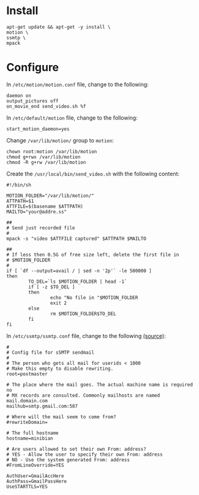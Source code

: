 Install
=======
```
apt-get update && apt-get -y install \
motion \
ssmtp \
mpack
```

Configure
=========
In `/etc/motion/motion.conf` file, change to the following:
```
daemon on
output_pictures off
on_movie_end send_video.sh %f
```

In `/etc/default/motion` file, change to the following:
```
start_motion_daemon=yes
```

Change `/var/lib/motion/` group to `motion`:
```
chown root:motion /var/lib/motion
chmod g+rwx /var/lib/motion
chmod -R g+rw /var/lib/motion
```

Create the `/usr/local/bin/send_video.sh` with the following content:
```
#!/bin/sh

MOTION_FOLDER="/var/lib/motion/"
ATTPATH=$1
ATTFILE=$(basename $ATTPATH)
MAILTO="your@addre.ss"

##
# Send just recorded file
#
mpack -s "video $ATTFILE captured" $ATTPATH $MAILTO

##
# If less then 0.5G of free size left, delete the first file in
# $MOTION_FOLDER
#
if [ `df --output=avail / | sed -n '2p'` -le 500000 ]
then
        TO_DEL=`ls $MOTION_FOLDER | head -1`
        if [ -z $TO_DEL ]
        then
                echo "No file in "$MOTION_FOLDER
                exit 2
        else
                rm $MOTION_FOLDER$TO_DEL
        fi
fi
```

In `/etc/ssmtp/ssmtp.conf` file, change to the following
[(source)](http://iqjar.com/jar/sending-emails-from-the-raspberry-pi/):
```
#
# Config file for sSMTP sendmail
#
# The person who gets all mail for userids < 1000
# Make this empty to disable rewriting.
root=postmaster

# The place where the mail goes. The actual machine name is required no
# MX records are consulted. Commonly mailhosts are named mail.domain.com
mailhub=smtp.gmail.com:587

# Where will the mail seem to come from?
#rewriteDomain=

# The full hostname
hostname=minibian

# Are users allowed to set their own From: address?
# YES - Allow the user to specify their own From: address
# NO - Use the system generated From: address
#FromLineOverride=YES

AuthUser=GmailAccHere
AuthPass=GmailPassHere
UseSTARTTLS=YES
```

